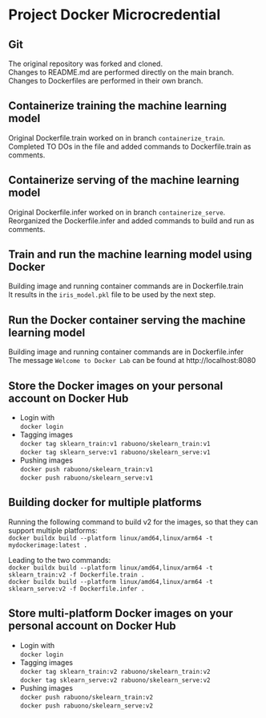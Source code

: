 # Project Docker Microcredential

## Git

The original repository was forked and cloned.  
Changes to README.md are performed directly on the main branch.  
Changes to Dockerfiles are performed in their own branch.  

## Containerize training the machine learning model

Original Dockerfile.train worked on in branch `containerize_train`.  
Completed TO DOs in the file and added commands to Dockerfile.train as comments.  

## Containerize serving of the machine learning model

Original Dockerfile.infer worked on in branch `containerize_serve`.  
Reorganized the Dockerfile.infer and added commands to build and run as comments.  

## Train and run the machine learning model using Docker

Building image and running container commands are in Dockerfile.train  
It results in the `iris_model.pkl` file to be used by the next step.  

## Run the Docker container serving the machine learning model

Building image and running container commands are in Dockerfile.infer  
The message `Welcome to Docker Lab` can be found at http://localhost:8080  

## Store the Docker images on your personal account on Docker Hub
- Login with  
`docker login`  
- Tagging images  
`docker tag sklearn_train:v1 rabuono/skelearn_train:v1`  
`docker tag sklearn_serve:v1 rabuono/skelearn_serve:v1`  
- Pushing images  
`docker push rabuono/skelearn_train:v1`  
`docker push rabuono/skelearn_serve:v1`  

## Building docker for multiple platforms

Running the following command to build v2 for the images, so that they can support multiple platforms:  
`docker buildx build --platform linux/amd64,linux/arm64 -t mydockerimage:latest .`  

Leading to the two commands:  
`docker buildx build --platform linux/amd64,linux/arm64 -t sklearn_train:v2 -f Dockerfile.train .`  
`docker buildx build --platform linux/amd64,linux/arm64 -t sklearn_serve:v2 -f Dockerfile.infer .`  

## Store multi-platform Docker images on your personal account on Docker Hub
- Login with  
`docker login`
- Tagging images  
`docker tag sklearn_train:v2 rabuono/skelearn_train:v2`  
`docker tag sklearn_serve:v2 rabuono/skelearn_serve:v2`  
- Pushing images  
`docker push rabuono/skelearn_train:v2`  
`docker push rabuono/skelearn_serve:v2`  


